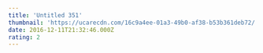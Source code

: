 ```yaml
---
title: 'Untitled 351'
thumbnail: 'https://ucarecdn.com/16c9a4ee-01a3-49b0-af38-b53b361deb72/'
date: 2016-12-11T21:32:46.000Z
rating: 2
---
```

